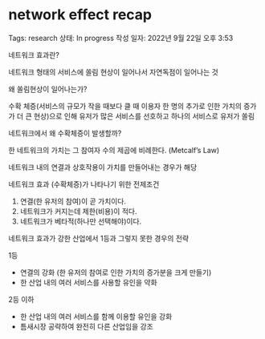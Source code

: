 # network effect recap

Tags: research
상태: In progress
작성 일자: 2022년 9월 22일 오후 3:53

네트워크 효과란?

네트워크 형태의 서비스에 쏠림 현상이 일어나서 자연독점이 일어나는 것

왜 쏠림현상이 일어나는가?

수확 체증(서비스의 규모가 작을 때보다 클 때 이용자 한 명의 추가로 인한 가치의 증가가 더 큰 현상)으로 인해 유저가 많은 서비스를 선호하고 하나의 서비스로 유저가 쏠림

네트워크에서 왜 수확체증이 발생할까?

한 네트워크의 가치는 그 참여자 수의 제곱에 비례한다. (Metcalf’s Law)

네트워크 내의 연결과 상호작용이 가치를 만들어내는 경우가 해당

네트워크 효과 (수확체증)가 나타나기 위한 전제조건 

1. 연결(한 유저의 참여)이 곧 가치이다.
2. 네트워크가 커지는데 제한(비용)이 적다.
3. 네트워크가 베타적(하나만 선택해야)이다.

네트워크 효과가 강한 산업에서 1등과 그렇지 못한 경우의 전략

1등

- 연결의 강화 (한 유저의 참여로 인한 가치의 증가분을 크게 만들기)
- 한 산업 내의 여러 서비스를 사용할 유인을 약화

2등 이하

- 한 산업 내의 여러 서비스를 함께 이용할 유인을 강화
- 틈새시장 공략하여 완전히 다른 산업임을 강조